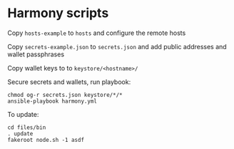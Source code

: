 # Harmony scripts

Copy `hosts-example` to `hosts` and configure the remote hosts

Copy `secrets-example.json` to `secrets.json` and add public addresses and wallet passphrases

Copy wallet keys to to `keystore/<hostname>/`

Secure secrets and wallets, run playbook:

```
chmod og-r secrets.json keystore/*/*
ansible-playbook harmony.yml
```

To update:

```
cd files/bin
. update
fakeroot node.sh -1 asdf
```
